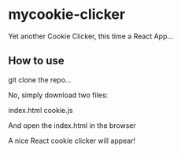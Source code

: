 # mycookie-clicker
Yet another Cookie Clicker, this time a React App... 

## How to use

git clone the repo... 

No, simply download two files: 

index.html
cookie.js

And open the index.html in the browser

A nice React cookie clicker will appear! 
